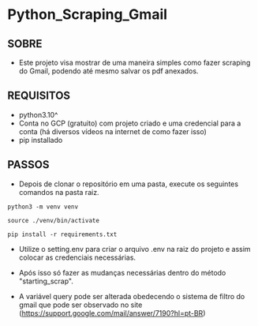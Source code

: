 # Python_Scraping_Gmail

## SOBRE

- Este projeto visa mostrar de uma maneira simples como fazer scraping do Gmail, podendo até mesmo salvar os pdf anexados.

## REQUISITOS

- python3.10^
- Conta no GCP (gratuito) com projeto criado e uma credencial para a conta (há diversos vídeos na internet de como fazer isso)
- pip installado

## PASSOS

- Depois de clonar o repositório em uma pasta, execute os seguintes comandos na pasta raiz.

```
python3 -m venv venv
```

```
source ./venv/bin/activate
```

```
pip install -r requirements.txt
```

- Utilize o setting.env para criar o arquivo .env na raiz do projeto e assim colocar as credenciais necessárias.

- Após isso só fazer as mudanças necessárias dentro do método "starting_scrap".

- A variável query pode ser alterada obedecendo o sistema de filtro do gmail que pode ser observado no site (https://support.google.com/mail/answer/7190?hl=pt-BR)
